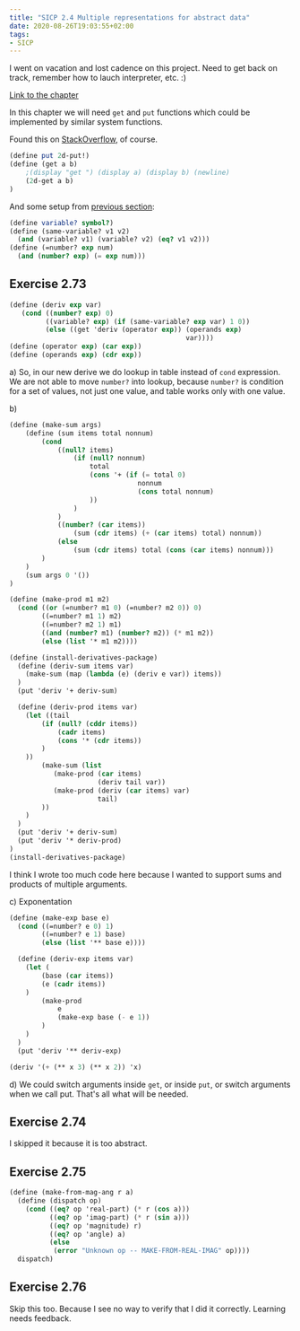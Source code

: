 ```yaml
---
title: "SICP 2.4 Multiple representations for abstract data"
date: 2020-08-26T19:03:55+02:00
tags:
- SICP
---
```


I went on vacation and lost cadence on this project. Need to get back on track, remember how to lauch interpreter, etc. :)

[Link to the chapter](https://mitpress.mit.edu/sites/default/files/sicp/full-text/book/book-Z-H-17.html)

In this chapter we will need `get` and `put` functions which could be implemented by similar system functions.

Found this on [StackOverflow](https://stackoverflow.com/a/29465496/816449), of course.

```scheme
(define put 2d-put!)
(define (get a b)
    ;(display "get ") (display a) (display b) (newline)
    (2d-get a b)
)
```

<!--more-->

And some setup from [previous section](/posts/sicp2.3.2/):

```scheme
(define variable? symbol?)
(define (same-variable? v1 v2)
  (and (variable? v1) (variable? v2) (eq? v1 v2)))
(define (=number? exp num)
  (and (number? exp) (= exp num)))
```

## Exercise 2.73


```scheme
(define (deriv exp var)
   (cond ((number? exp) 0)
         ((variable? exp) (if (same-variable? exp var) 1 0))
         (else ((get 'deriv (operator exp)) (operands exp)
                                            var))))
(define (operator exp) (car exp))
(define (operands exp) (cdr exp))
```

a) So, in our new derive we do lookup in table instead of `cond` expression. We are not able to move `number?` into lookup, because `number?` is condition for a set of values, not just one value, and table works only with one value.

b)

```scheme
(define (make-sum args) 
    (define (sum items total nonnum)
        (cond
            ((null? items)
                (if (null? nonnum)
                    total
                    (cons '+ (if (= total 0)
                                nonnum
                                (cons total nonnum)
                    ))
                )
            )
            ((number? (car items))
                (sum (cdr items) (+ (car items) total) nonnum))
            (else
                (sum (cdr items) total (cons (car items) nonnum)))
        )
    )
    (sum args 0 '())
)

(define (make-prod m1 m2)
  (cond ((or (=number? m1 0) (=number? m2 0)) 0)
        ((=number? m1 1) m2)
        ((=number? m2 1) m1)
        ((and (number? m1) (number? m2)) (* m1 m2))
        (else (list '* m1 m2))))

(define (install-derivatives-package) 
  (define (deriv-sum items var)
    (make-sum (map (lambda (e) (deriv e var)) items))
  )
  (put 'deriv '+ deriv-sum)

  (define (deriv-prod items var)
    (let ((tail
        (if (null? (cddr items))
            (cadr items)
            (cons '* (cdr items))
        )
    ))
        (make-sum (list 
           (make-prod (car items)
                      (deriv tail var))
           (make-prod (deriv (car items) var)
                      tail)
        ))
    )
  )
  (put 'deriv '+ deriv-sum)
  (put 'deriv '* deriv-prod)
)
(install-derivatives-package) 
```

I think I wrote too much code here because I wanted to support sums and products of multiple arguments.

c) Exponentation

```scheme
(define (make-exp base e)
  (cond ((=number? e 0) 1)
        ((=number? e 1) base)
        (else (list '** base e))))

  (define (deriv-exp items var)
    (let (
        (base (car items))
        (e (cadr items))
    )
        (make-prod
            e
            (make-exp base (- e 1))
        )
    )
  )
  (put 'deriv '** deriv-exp)

(deriv '(+ (** x 3) (** x 2)) 'x)
```

d) We could switch arguments inside `get`, or inside `put`, or switch arguments when we call put. That's all what will be needed.

## Exercise 2.74
I skipped it because it is too abstract. 

## Exercise 2.75

```scheme
(define (make-from-mag-ang r a) 
  (define (dispatch op)
    (cond ((eq? op 'real-part) (* r (cos a)))
          ((eq? op 'imag-part) (* r (sin a)))
          ((eq? op 'magnitude) r)
          ((eq? op 'angle) a)
          (else
           (error "Unknown op -- MAKE-FROM-REAL-IMAG" op))))
  dispatch)
```

## Exercise 2.76
Skip this too. Because I see no way to verify that I did it correctly. Learning needs feedback.

